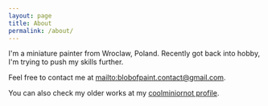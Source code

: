 ```yaml
---
layout: page
title: About
permalink: /about/
---
```


I'm a miniature painter from Wroclaw, Poland. Recently got back into hobby, I'm trying
to push my skills further.

Feel free to contact me at <mailto:blobofpaint.contact@gmail.com>.

You can also check my older works at my [coolminiornot profile](http://www.coolminiornot.com/artist/chiquita).
